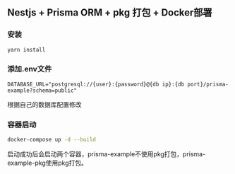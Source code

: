 ## Nestjs + Prisma ORM + pkg 打包 + Docker部署

### 安装

```bash
yarn install
```

### 添加.env文件

```
DATABASE_URL="postgresql://{user}:{password}@{db ip}:{db port}/prisma-example?schema=public"
```
根据自己的数据库配置修改


### 容器启动

```bash
docker-compose up -d --build
```

启动成功后会启动两个容器，prisma-example不使用pkg打包，prisma-example-pkg使用pkg打包。